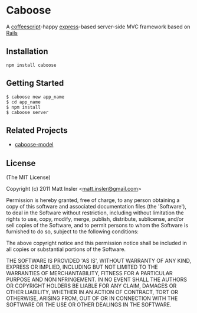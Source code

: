 # Caboose

  A [coffeescript](http://coffeescript.org)-happy [express](http://expressjs.com/)-based server-side MVC framework based on [Rails](http://rubyonrails.org/)

## Installation

    npm install caboose

## Getting Started

    $ caboose new app_name
    $ cd app_name
    $ npm install
    $ caboose server

## Related Projects

* [caboose-model](https://github.com/mattinsler/caboose/tree/master/caboose-model)

## License 

(The MIT License)

Copyright (c) 2011 Matt Insler &lt;matt.insler@gmail.com&gt;

Permission is hereby granted, free of charge, to any person obtaining
a copy of this software and associated documentation files (the
'Software'), to deal in the Software without restriction, including
without limitation the rights to use, copy, modify, merge, publish,
distribute, sublicense, and/or sell copies of the Software, and to
permit persons to whom the Software is furnished to do so, subject to
the following conditions:

The above copyright notice and this permission notice shall be
included in all copies or substantial portions of the Software.

THE SOFTWARE IS PROVIDED 'AS IS', WITHOUT WARRANTY OF ANY KIND,
EXPRESS OR IMPLIED, INCLUDING BUT NOT LIMITED TO THE WARRANTIES OF
MERCHANTABILITY, FITNESS FOR A PARTICULAR PURPOSE AND NONINFRINGEMENT.
IN NO EVENT SHALL THE AUTHORS OR COPYRIGHT HOLDERS BE LIABLE FOR ANY
CLAIM, DAMAGES OR OTHER LIABILITY, WHETHER IN AN ACTION OF CONTRACT,
TORT OR OTHERWISE, ARISING FROM, OUT OF OR IN CONNECTION WITH THE
SOFTWARE OR THE USE OR OTHER DEALINGS IN THE SOFTWARE.
